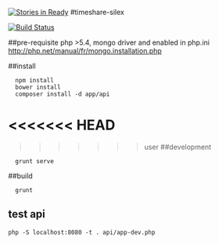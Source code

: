 [![Stories in Ready](https://badge.waffle.io/afpa-stbrieuc/timeshare-silex.png?label=ready&title=Ready)](https://waffle.io/afpa-stbrieuc/timeshare-silex)
#timeshare-silex

[![Build Status](https://travis-ci.org/afpa-stbrieuc/timeshare-silex.svg?branch=master)](https://travis-ci.org/afpa-stbrieuc/timeshare-silex)

##pre-requisite
php >5.4, mongo driver and enabled in php.ini http://php.net/manual/fr/mongo.installation.php

##install

```shell
  npm install
  bower install
  composer install -d app/api
```

<<<<<<< HEAD
=======

>>>>>>> user
##development

```shell
  grunt serve
```

##build
```shell
  grunt
```

## test api
`php -S localhost:8080 -t . api/app-dev.php`

